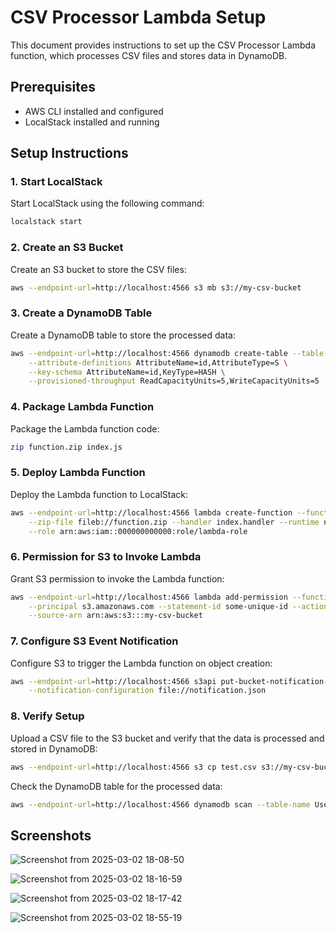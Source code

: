 # CSV Processor Lambda Setup

This document provides instructions to set up the CSV Processor Lambda function, which processes CSV files and stores data in DynamoDB.

## Prerequisites

- AWS CLI installed and configured
- LocalStack installed and running


## Setup Instructions

### 1. Start LocalStack

Start LocalStack using the following command:

```sh
localstack start
```

### 2. Create an S3 Bucket

Create an S3 bucket to store the CSV files:

```sh
aws --endpoint-url=http://localhost:4566 s3 mb s3://my-csv-bucket
```

### 3. Create a DynamoDB Table

Create a DynamoDB table to store the processed data:

```sh
aws --endpoint-url=http://localhost:4566 dynamodb create-table --table-name UserData \
    --attribute-definitions AttributeName=id,AttributeType=S \
    --key-schema AttributeName=id,KeyType=HASH \
    --provisioned-throughput ReadCapacityUnits=5,WriteCapacityUnits=5
```

### 4. Package Lambda Function

Package the Lambda function code:

```sh
zip function.zip index.js
```

### 5. Deploy Lambda Function

Deploy the Lambda function to LocalStack:

```sh
aws --endpoint-url=http://localhost:4566 lambda create-function --function-name CSVProcessor \
    --zip-file fileb://function.zip --handler index.handler --runtime nodejs14.x \
    --role arn:aws:iam::000000000000:role/lambda-role
```

### 6. Permission for S3 to Invoke Lambda

Grant S3 permission to invoke the Lambda function:

```sh
aws --endpoint-url=http://localhost:4566 lambda add-permission --function-name CSVProcessor \
    --principal s3.amazonaws.com --statement-id some-unique-id --action "lambda:InvokeFunction" \
    --source-arn arn:aws:s3:::my-csv-bucket
```

### 7. Configure S3 Event Notification

Configure S3 to trigger the Lambda function on object creation:

```sh
aws --endpoint-url=http://localhost:4566 s3api put-bucket-notification-configuration --bucket my-csv-bucket \
    --notification-configuration file://notification.json
```

### 8. Verify Setup

Upload a CSV file to the S3 bucket and verify that the data is processed and stored in DynamoDB:

```sh
aws --endpoint-url=http://localhost:4566 s3 cp test.csv s3://my-csv-bucket/test.csv
```

Check the DynamoDB table for the processed data:

```sh
aws --endpoint-url=http://localhost:4566 dynamodb scan --table-name UserData
```

## Screenshots

![Screenshot from 2025-03-02 18-08-50](https://github.com/user-attachments/assets/bf09dfd6-01e4-42bb-aeb3-32500ac1d7cc)



![Screenshot from 2025-03-02 18-16-59](https://github.com/user-attachments/assets/a2019401-6b0b-44d7-baf0-28032068c2cc)


![Screenshot from 2025-03-02 18-17-42](https://github.com/user-attachments/assets/90dfab14-8da1-4441-9902-c6edc80fdaab)


![Screenshot from 2025-03-02 18-55-19](https://github.com/user-attachments/assets/3b4de099-7794-41bd-99de-49f86931b022)





